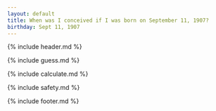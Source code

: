 ```yaml
---
layout: default
title: When was I conceived if I was born on September 11, 1907?
birthday: Sept 11, 1907
---
```


{% include header.md %}

{% include guess.md %}

{% include calculate.md %}

{% include safety.md %}

{% include footer.md %}



